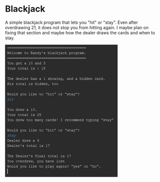 # Blackjack
A simple blackjack program that lets you "hit" or "stay". Even after overdrawing 21, it does not stop you from hitting again.
I maybe plan on fixing that section and maybe how the dealer draws the cards and when to stay.

![](Blackjack.PNG)
